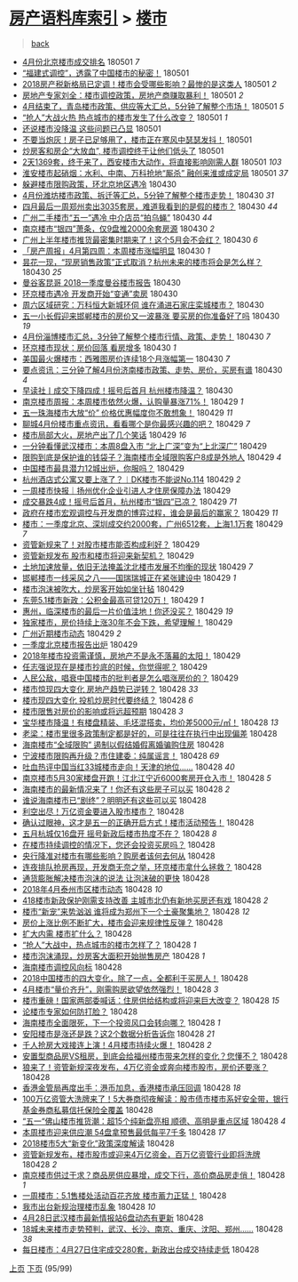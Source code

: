 [房产语料库索引](../../README.md)  > [楼市](楼市.md)
====
> [back](../README.md)

- [4月份北京楼市成交排名](http://jkwz.applinzi.com/ittc/7098168851537855495.html#4%E6%9C%88%E4%BB%BD%E5%8C%97%E4%BA%AC%E6%A5%BC%E5%B8%82%E6%88%90%E4%BA%A4%E6%8E%92%E5%90%8D) 180501 *7* 
- [“福建式调控”，透露了中国楼市的秘密！](http://jkwz.applinzi.com/ittc/7098161180545909776.html#%E2%80%9C%E7%A6%8F%E5%BB%BA%E5%BC%8F%E8%B0%83%E6%8E%A7%E2%80%9D%EF%BC%8C%E9%80%8F%E9%9C%B2%E4%BA%86%E4%B8%AD%E5%9B%BD%E6%A5%BC%E5%B8%82%E7%9A%84%E7%A7%98%E5%AF%86%EF%BC%81) 180501  
- [2018房产税新格局已定调！楼市会受哪些影响？最惨的是这类人](http://jkwz.applinzi.com/ittc/7098147006872814599.html#2018%E6%88%BF%E4%BA%A7%E7%A8%8E%E6%96%B0%E6%A0%BC%E5%B1%80%E5%B7%B2%E5%AE%9A%E8%B0%83%EF%BC%81%E6%A5%BC%E5%B8%82%E4%BC%9A%E5%8F%97%E5%93%AA%E4%BA%9B%E5%BD%B1%E5%93%8D%EF%BC%9F%E6%9C%80%E6%83%A8%E7%9A%84%E6%98%AF%E8%BF%99%E7%B1%BB%E4%BA%BA) 180501 *2* 
- [房地产专家刘全：楼市调控政策，房地产商赚取暴利！](http://jkwz.applinzi.com/ittc/7098143174554027025.html#%E6%88%BF%E5%9C%B0%E4%BA%A7%E4%B8%93%E5%AE%B6%E5%88%98%E5%85%A8%EF%BC%9A%E6%A5%BC%E5%B8%82%E8%B0%83%E6%8E%A7%E6%94%BF%E7%AD%96%EF%BC%8C%E6%88%BF%E5%9C%B0%E4%BA%A7%E5%95%86%E8%B5%9A%E5%8F%96%E6%9A%B4%E5%88%A9%EF%BC%81) 180501 *2* 
- [4月结束了，青岛楼市政策、供应等大汇总，5分钟了解整个市场！](http://jkwz.applinzi.com/ittc/7098134809694176262.html#4%E6%9C%88%E7%BB%93%E6%9D%9F%E4%BA%86%EF%BC%8C%E9%9D%92%E5%B2%9B%E6%A5%BC%E5%B8%82%E6%94%BF%E7%AD%96%E3%80%81%E4%BE%9B%E5%BA%94%E7%AD%89%E5%A4%A7%E6%B1%87%E6%80%BB%EF%BC%8C5%E5%88%86%E9%92%9F%E4%BA%86%E8%A7%A3%E6%95%B4%E4%B8%AA%E5%B8%82%E5%9C%BA%EF%BC%81) 180501 *5* 
- [“抢人”大战火热 热点城市的楼市发生了什么改变？](http://jkwz.applinzi.com/ittc/7098118865299194890.html#%E2%80%9C%E6%8A%A2%E4%BA%BA%E2%80%9D%E5%A4%A7%E6%88%98%E7%81%AB%E7%83%AD+%E7%83%AD%E7%82%B9%E5%9F%8E%E5%B8%82%E7%9A%84%E6%A5%BC%E5%B8%82%E5%8F%91%E7%94%9F%E4%BA%86%E4%BB%80%E4%B9%88%E6%94%B9%E5%8F%98%EF%BC%9F) 180501 *1* 
- [还说楼市没降温 这些问题已凸显](http://jkwz.applinzi.com/ittc/7098093274449576971.html#%E8%BF%98%E8%AF%B4%E6%A5%BC%E5%B8%82%E6%B2%A1%E9%99%8D%E6%B8%A9+%E8%BF%99%E4%BA%9B%E9%97%AE%E9%A2%98%E5%B7%B2%E5%87%B8%E6%98%BE) 180501  
- [不要当炮灰！房子已足够用了，楼市正在寒风中瑟瑟发抖！](http://jkwz.applinzi.com/ittc/7098091785094169617.html#%E4%B8%8D%E8%A6%81%E5%BD%93%E7%82%AE%E7%81%B0%EF%BC%81%E6%88%BF%E5%AD%90%E5%B7%B2%E8%B6%B3%E5%A4%9F%E7%94%A8%E4%BA%86%EF%BC%8C%E6%A5%BC%E5%B8%82%E6%AD%A3%E5%9C%A8%E5%AF%92%E9%A3%8E%E4%B8%AD%E7%91%9F%E7%91%9F%E5%8F%91%E6%8A%96%EF%BC%81) 180501  
- [炒房客和房企“大放血”, 楼市调控终于让他们低头了](http://jkwz.applinzi.com/ittc/7098079873237255184.html#%E7%82%92%E6%88%BF%E5%AE%A2%E5%92%8C%E6%88%BF%E4%BC%81%E2%80%9C%E5%A4%A7%E6%94%BE%E8%A1%80%E2%80%9D%2C+%E6%A5%BC%E5%B8%82%E8%B0%83%E6%8E%A7%E7%BB%88%E4%BA%8E%E8%AE%A9%E4%BB%96%E4%BB%AC%E4%BD%8E%E5%A4%B4%E4%BA%86) 180501  
- [2天1369套，终于来了，西安楼市大动作，将直接影响刚需人群](http://jkwz.applinzi.com/ittc/7098076987547714577.html#2%E5%A4%A91369%E5%A5%97%EF%BC%8C%E7%BB%88%E4%BA%8E%E6%9D%A5%E4%BA%86%EF%BC%8C%E8%A5%BF%E5%AE%89%E6%A5%BC%E5%B8%82%E5%A4%A7%E5%8A%A8%E4%BD%9C%EF%BC%8C%E5%B0%86%E7%9B%B4%E6%8E%A5%E5%BD%B1%E5%93%8D%E5%88%9A%E9%9C%80%E4%BA%BA%E7%BE%A4) 180501 *103* 
- [淮安楼市起硝烟：水利、中南、万科抢地“厮杀” 融创来淮或成定局](http://jkwz.applinzi.com/ittc/7098070835288081419.html#%E6%B7%AE%E5%AE%89%E6%A5%BC%E5%B8%82%E8%B5%B7%E7%A1%9D%E7%83%9F%EF%BC%9A%E6%B0%B4%E5%88%A9%E3%80%81%E4%B8%AD%E5%8D%97%E3%80%81%E4%B8%87%E7%A7%91%E6%8A%A2%E5%9C%B0%E2%80%9C%E5%8E%AE%E6%9D%80%E2%80%9D+%E8%9E%8D%E5%88%9B%E6%9D%A5%E6%B7%AE%E6%88%96%E6%88%90%E5%AE%9A%E5%B1%80) 180501 *37* 
- [躲避楼市限购政策，环北京地区遇冷](http://jkwz.applinzi.com/ittc/7097900724807795729.html#%E8%BA%B2%E9%81%BF%E6%A5%BC%E5%B8%82%E9%99%90%E8%B4%AD%E6%94%BF%E7%AD%96%EF%BC%8C%E7%8E%AF%E5%8C%97%E4%BA%AC%E5%9C%B0%E5%8C%BA%E9%81%87%E5%86%B7) 180430  
- [4月份潍坊楼市政策、拆迁等汇总，5分钟了解整个楼市走势！](http://jkwz.applinzi.com/ittc/7097897301848884241.html#4%E6%9C%88%E4%BB%BD%E6%BD%8D%E5%9D%8A%E6%A5%BC%E5%B8%82%E6%94%BF%E7%AD%96%E3%80%81%E6%8B%86%E8%BF%81%E7%AD%89%E6%B1%87%E6%80%BB%EF%BC%8C5%E5%88%86%E9%92%9F%E4%BA%86%E8%A7%A3%E6%95%B4%E4%B8%AA%E6%A5%BC%E5%B8%82%E8%B5%B0%E5%8A%BF%EF%BC%81) 180430 *31* 
- [四月最后一周郑州卖出3035套房，难道我看到的是假的楼市？](http://jkwz.applinzi.com/ittc/7097895781241717766.html#%E5%9B%9B%E6%9C%88%E6%9C%80%E5%90%8E%E4%B8%80%E5%91%A8%E9%83%91%E5%B7%9E%E5%8D%96%E5%87%BA3035%E5%A5%97%E6%88%BF%EF%BC%8C%E9%9A%BE%E9%81%93%E6%88%91%E7%9C%8B%E5%88%B0%E7%9A%84%E6%98%AF%E5%81%87%E7%9A%84%E6%A5%BC%E5%B8%82%EF%BC%9F) 180430 *44* 
- [广州二手楼市“五一”遇冷 中介店员“拍乌蝇”](http://jkwz.applinzi.com/ittc/7097895067476034576.html#%E5%B9%BF%E5%B7%9E%E4%BA%8C%E6%89%8B%E6%A5%BC%E5%B8%82%E2%80%9C%E4%BA%94%E4%B8%80%E2%80%9D%E9%81%87%E5%86%B7+%E4%B8%AD%E4%BB%8B%E5%BA%97%E5%91%98%E2%80%9C%E6%8B%8D%E4%B9%8C%E8%9D%87%E2%80%9D) 180430 *44* 
- [南京楼市“银四”萧条，仅9盘推2000余套房源](http://jkwz.applinzi.com/ittc/7097864926054056970.html#%E5%8D%97%E4%BA%AC%E6%A5%BC%E5%B8%82%E2%80%9C%E9%93%B6%E5%9B%9B%E2%80%9D%E8%90%A7%E6%9D%A1%EF%BC%8C%E4%BB%859%E7%9B%98%E6%8E%A82000%E4%BD%99%E5%A5%97%E6%88%BF%E6%BA%90) 180430 *2* 
- [广州上半年楼市推货最密集时期来了！这个5月会不会红？](http://jkwz.applinzi.com/ittc/7097846212369843216.html#%E5%B9%BF%E5%B7%9E%E4%B8%8A%E5%8D%8A%E5%B9%B4%E6%A5%BC%E5%B8%82%E6%8E%A8%E8%B4%A7%E6%9C%80%E5%AF%86%E9%9B%86%E6%97%B6%E6%9C%9F%E6%9D%A5%E4%BA%86%EF%BC%81%E8%BF%99%E4%B8%AA5%E6%9C%88%E4%BC%9A%E4%B8%8D%E4%BC%9A%E7%BA%A2%EF%BC%9F) 180430 *6* 
- [「房产周报」4月第四周：本周楼市涨幅明显](http://jkwz.applinzi.com/ittc/7097788460612191248.html#%E3%80%8C%E6%88%BF%E4%BA%A7%E5%91%A8%E6%8A%A5%E3%80%8D4%E6%9C%88%E7%AC%AC%E5%9B%9B%E5%91%A8%EF%BC%9A%E6%9C%AC%E5%91%A8%E6%A5%BC%E5%B8%82%E6%B6%A8%E5%B9%85%E6%98%8E%E6%98%BE) 180430 *1* 
- [昙花一现，“现房销售政策”正式取消？杭州未来的楼市将会是怎么样？](http://jkwz.applinzi.com/ittc/7097084747543217159.html#%E6%98%99%E8%8A%B1%E4%B8%80%E7%8E%B0%EF%BC%8C%E2%80%9C%E7%8E%B0%E6%88%BF%E9%94%80%E5%94%AE%E6%94%BF%E7%AD%96%E2%80%9D%E6%AD%A3%E5%BC%8F%E5%8F%96%E6%B6%88%EF%BC%9F%E6%9D%AD%E5%B7%9E%E6%9C%AA%E6%9D%A5%E7%9A%84%E6%A5%BC%E5%B8%82%E5%B0%86%E4%BC%9A%E6%98%AF%E6%80%8E%E4%B9%88%E6%A0%B7%EF%BC%9F) 180430 *25* 
- [曼谷客昆哥 2018一季度曼谷楼市报告](http://jkwz.applinzi.com/ittc/7097786980794631184.html#%E6%9B%BC%E8%B0%B7%E5%AE%A2%E6%98%86%E5%93%A5+2018%E4%B8%80%E5%AD%A3%E5%BA%A6%E6%9B%BC%E8%B0%B7%E6%A5%BC%E5%B8%82%E6%8A%A5%E5%91%8A) 180430  
- [环京楼市遇冷 开发商开始“变通”卖房](http://jkwz.applinzi.com/ittc/7097780211481576458.html#%E7%8E%AF%E4%BA%AC%E6%A5%BC%E5%B8%82%E9%81%87%E5%86%B7+%E5%BC%80%E5%8F%91%E5%95%86%E5%BC%80%E5%A7%8B%E2%80%9C%E5%8F%98%E9%80%9A%E2%80%9D%E5%8D%96%E6%88%BF) 180430  
- [周六区域研究：万科恒大新城环伺 谁在涌进石家庄栾城楼市？](http://jkwz.applinzi.com/ittc/7097769174195766289.html#%E5%91%A8%E5%85%AD%E5%8C%BA%E5%9F%9F%E7%A0%94%E7%A9%B6%EF%BC%9A%E4%B8%87%E7%A7%91%E6%81%92%E5%A4%A7%E6%96%B0%E5%9F%8E%E7%8E%AF%E4%BC%BA+%E8%B0%81%E5%9C%A8%E6%B6%8C%E8%BF%9B%E7%9F%B3%E5%AE%B6%E5%BA%84%E6%A0%BE%E5%9F%8E%E6%A5%BC%E5%B8%82%EF%BC%9F) 180430  
- [五一小长假迎来邯郸楼市的房价又一波暴涨 要买房的你准备好了吗](http://jkwz.applinzi.com/ittc/7097731015604962320.html#%E4%BA%94%E4%B8%80%E5%B0%8F%E9%95%BF%E5%81%87%E8%BF%8E%E6%9D%A5%E9%82%AF%E9%83%B8%E6%A5%BC%E5%B8%82%E7%9A%84%E6%88%BF%E4%BB%B7%E5%8F%88%E4%B8%80%E6%B3%A2%E6%9A%B4%E6%B6%A8+%E8%A6%81%E4%B9%B0%E6%88%BF%E7%9A%84%E4%BD%A0%E5%87%86%E5%A4%87%E5%A5%BD%E4%BA%86%E5%90%97) 180430 *19* 
- [4月份淄博楼市汇总，3分钟了解整个楼市行情、政策、走势！](http://jkwz.applinzi.com/ittc/7097701628461450246.html#4%E6%9C%88%E4%BB%BD%E6%B7%84%E5%8D%9A%E6%A5%BC%E5%B8%82%E6%B1%87%E6%80%BB%EF%BC%8C3%E5%88%86%E9%92%9F%E4%BA%86%E8%A7%A3%E6%95%B4%E4%B8%AA%E6%A5%BC%E5%B8%82%E8%A1%8C%E6%83%85%E3%80%81%E6%94%BF%E7%AD%96%E3%80%81%E8%B5%B0%E5%8A%BF%EF%BC%81) 180430 *7* 
- [环京楼市现状：房价回落 看房增多](http://jkwz.applinzi.com/ittc/7097700771904881670.html#%E7%8E%AF%E4%BA%AC%E6%A5%BC%E5%B8%82%E7%8E%B0%E7%8A%B6%EF%BC%9A%E6%88%BF%E4%BB%B7%E5%9B%9E%E8%90%BD+%E7%9C%8B%E6%88%BF%E5%A2%9E%E5%A4%9A) 180430 *1* 
- [美国最火爆楼市：西雅图房价连续18个月涨幅第一](http://jkwz.applinzi.com/ittc/7097690145061078033.html#%E7%BE%8E%E5%9B%BD%E6%9C%80%E7%81%AB%E7%88%86%E6%A5%BC%E5%B8%82%EF%BC%9A%E8%A5%BF%E9%9B%85%E5%9B%BE%E6%88%BF%E4%BB%B7%E8%BF%9E%E7%BB%AD18%E4%B8%AA%E6%9C%88%E6%B6%A8%E5%B9%85%E7%AC%AC%E4%B8%80) 180430 *7* 
- [要点资讯：三分钟了解4月份济南楼市政策、走势、房价，买房有谱](http://jkwz.applinzi.com/ittc/7097673792526746641.html#%E8%A6%81%E7%82%B9%E8%B5%84%E8%AE%AF%EF%BC%9A%E4%B8%89%E5%88%86%E9%92%9F%E4%BA%86%E8%A7%A34%E6%9C%88%E4%BB%BD%E6%B5%8E%E5%8D%97%E6%A5%BC%E5%B8%82%E6%94%BF%E7%AD%96%E3%80%81%E8%B5%B0%E5%8A%BF%E3%80%81%E6%88%BF%E4%BB%B7%EF%BC%8C%E4%B9%B0%E6%88%BF%E6%9C%89%E8%B0%B1) 180430 *4* 
- [早读社丨成交下降四成！摇号后首月 杭州楼市降温？](http://jkwz.applinzi.com/ittc/7097660570025329671.html#%E6%97%A9%E8%AF%BB%E7%A4%BE%E4%B8%A8%E6%88%90%E4%BA%A4%E4%B8%8B%E9%99%8D%E5%9B%9B%E6%88%90%EF%BC%81%E6%91%87%E5%8F%B7%E5%90%8E%E9%A6%96%E6%9C%88+%E6%9D%AD%E5%B7%9E%E6%A5%BC%E5%B8%82%E9%99%8D%E6%B8%A9%EF%BC%9F) 180430  
- [南京楼市周报：本周楼市依然火爆，认购量暴涨71%！](http://jkwz.applinzi.com/ittc/7097550750618223633.html#%E5%8D%97%E4%BA%AC%E6%A5%BC%E5%B8%82%E5%91%A8%E6%8A%A5%EF%BC%9A%E6%9C%AC%E5%91%A8%E6%A5%BC%E5%B8%82%E4%BE%9D%E7%84%B6%E7%81%AB%E7%88%86%EF%BC%8C%E8%AE%A4%E8%B4%AD%E9%87%8F%E6%9A%B4%E6%B6%A871%25%EF%BC%81) 180429 *1* 
- [五一珠海楼市大放“价” 价格优惠幅度你不敢想象！](http://jkwz.applinzi.com/ittc/7097546545555833863.html#%E4%BA%94%E4%B8%80%E7%8F%A0%E6%B5%B7%E6%A5%BC%E5%B8%82%E5%A4%A7%E6%94%BE%E2%80%9C%E4%BB%B7%E2%80%9D+%E4%BB%B7%E6%A0%BC%E4%BC%98%E6%83%A0%E5%B9%85%E5%BA%A6%E4%BD%A0%E4%B8%8D%E6%95%A2%E6%83%B3%E8%B1%A1%EF%BC%81) 180429 *11* 
- [聊城4月份楼市重点资讯，看看哪个是你最感兴趣的吧？](http://jkwz.applinzi.com/ittc/7097529042087707658.html#%E8%81%8A%E5%9F%8E4%E6%9C%88%E4%BB%BD%E6%A5%BC%E5%B8%82%E9%87%8D%E7%82%B9%E8%B5%84%E8%AE%AF%EF%BC%8C%E7%9C%8B%E7%9C%8B%E5%93%AA%E4%B8%AA%E6%98%AF%E4%BD%A0%E6%9C%80%E6%84%9F%E5%85%B4%E8%B6%A3%E7%9A%84%E5%90%A7%EF%BC%9F) 180429 *7* 
- [楼市局部大火，房地产出了几个笑话](http://jkwz.applinzi.com/ittc/7097526706825069584.html#%E6%A5%BC%E5%B8%82%E5%B1%80%E9%83%A8%E5%A4%A7%E7%81%AB%EF%BC%8C%E6%88%BF%E5%9C%B0%E4%BA%A7%E5%87%BA%E4%BA%86%E5%87%A0%E4%B8%AA%E7%AC%91%E8%AF%9D) 180429 *16* 
- [一分钟看懂武汉楼市：本周8盘入市 “北上广深”变为“上北深广”](http://jkwz.applinzi.com/ittc/7097507316914193424.html#%E4%B8%80%E5%88%86%E9%92%9F%E7%9C%8B%E6%87%82%E6%AD%A6%E6%B1%89%E6%A5%BC%E5%B8%82%EF%BC%9A%E6%9C%AC%E5%91%A88%E7%9B%98%E5%85%A5%E5%B8%82+%E2%80%9C%E5%8C%97%E4%B8%8A%E5%B9%BF%E6%B7%B1%E2%80%9D%E5%8F%98%E4%B8%BA%E2%80%9C%E4%B8%8A%E5%8C%97%E6%B7%B1%E5%B9%BF%E2%80%9D) 180429  
- [限购到底是保护谁的钱袋子？海南楼市全域限购客户8成是外地人](http://jkwz.applinzi.com/ittc/7097504586325820422.html#%E9%99%90%E8%B4%AD%E5%88%B0%E5%BA%95%E6%98%AF%E4%BF%9D%E6%8A%A4%E8%B0%81%E7%9A%84%E9%92%B1%E8%A2%8B%E5%AD%90%EF%BC%9F%E6%B5%B7%E5%8D%97%E6%A5%BC%E5%B8%82%E5%85%A8%E5%9F%9F%E9%99%90%E8%B4%AD%E5%AE%A2%E6%88%B78%E6%88%90%E6%98%AF%E5%A4%96%E5%9C%B0%E4%BA%BA) 180429 *4* 
- [中国楼市最具潜力12城出炉，你服吗？](http://jkwz.applinzi.com/ittc/7097499548358542353.html#%E4%B8%AD%E5%9B%BD%E6%A5%BC%E5%B8%82%E6%9C%80%E5%85%B7%E6%BD%9C%E5%8A%9B12%E5%9F%8E%E5%87%BA%E7%82%89%EF%BC%8C%E4%BD%A0%E6%9C%8D%E5%90%97%EF%BC%9F) 180429  
- [杭州酒店式公寓又要上涨了？︱DK楼市不能说No.114](http://jkwz.applinzi.com/ittc/7097488455221380102.html#%E6%9D%AD%E5%B7%9E%E9%85%92%E5%BA%97%E5%BC%8F%E5%85%AC%E5%AF%93%E5%8F%88%E8%A6%81%E4%B8%8A%E6%B6%A8%E4%BA%86%EF%BC%9F%EF%B8%B1DK%E6%A5%BC%E5%B8%82%E4%B8%8D%E8%83%BD%E8%AF%B4No.114) 180429 *2* 
- [一周楼市快报｜扬州优化企业引进人才住房保障办法](http://jkwz.applinzi.com/ittc/7097460965522277382.html#%E4%B8%80%E5%91%A8%E6%A5%BC%E5%B8%82%E5%BF%AB%E6%8A%A5%EF%BD%9C%E6%89%AC%E5%B7%9E%E4%BC%98%E5%8C%96%E4%BC%81%E4%B8%9A%E5%BC%95%E8%BF%9B%E4%BA%BA%E6%89%8D%E4%BD%8F%E6%88%BF%E4%BF%9D%E9%9A%9C%E5%8A%9E%E6%B3%95) 180429  
- [成交暴跌4成！摇号后首月，杭州楼市“银四”已凉？](http://jkwz.applinzi.com/ittc/7097452675899851782.html#%E6%88%90%E4%BA%A4%E6%9A%B4%E8%B7%8C4%E6%88%90%EF%BC%81%E6%91%87%E5%8F%B7%E5%90%8E%E9%A6%96%E6%9C%88%EF%BC%8C%E6%9D%AD%E5%B7%9E%E6%A5%BC%E5%B8%82%E2%80%9C%E9%93%B6%E5%9B%9B%E2%80%9D%E5%B7%B2%E5%87%89%EF%BC%9F) 180429 *71* 
- [政府在楼市宏观调控与开发商的博弈过程，谁会是最后的赢家？](http://jkwz.applinzi.com/ittc/7097440066542765066.html#%E6%94%BF%E5%BA%9C%E5%9C%A8%E6%A5%BC%E5%B8%82%E5%AE%8F%E8%A7%82%E8%B0%83%E6%8E%A7%E4%B8%8E%E5%BC%80%E5%8F%91%E5%95%86%E7%9A%84%E5%8D%9A%E5%BC%88%E8%BF%87%E7%A8%8B%EF%BC%8C%E8%B0%81%E4%BC%9A%E6%98%AF%E6%9C%80%E5%90%8E%E7%9A%84%E8%B5%A2%E5%AE%B6%EF%BC%9F) 180429 *11* 
- [楼市：一季度北京、深圳成交约2000套，广州6512套，上海1.1万套](http://jkwz.applinzi.com/ittc/7097383282960499718.html#%E6%A5%BC%E5%B8%82%EF%BC%9A%E4%B8%80%E5%AD%A3%E5%BA%A6%E5%8C%97%E4%BA%AC%E3%80%81%E6%B7%B1%E5%9C%B3%E6%88%90%E4%BA%A4%E7%BA%A62000%E5%A5%97%EF%BC%8C%E5%B9%BF%E5%B7%9E6512%E5%A5%97%EF%BC%8C%E4%B8%8A%E6%B5%B71.1%E4%B8%87%E5%A5%97) 180429 *7* 
- [资管新规来了！对股市楼市能否构成利好？](http://jkwz.applinzi.com/ittc/7097408636953560080.html#%E8%B5%84%E7%AE%A1%E6%96%B0%E8%A7%84%E6%9D%A5%E4%BA%86%EF%BC%81%E5%AF%B9%E8%82%A1%E5%B8%82%E6%A5%BC%E5%B8%82%E8%83%BD%E5%90%A6%E6%9E%84%E6%88%90%E5%88%A9%E5%A5%BD%EF%BC%9F) 180429  
- [资管新规发布 股市和楼市将迎来新契机？](http://jkwz.applinzi.com/ittc/7097408636869673991.html#%E8%B5%84%E7%AE%A1%E6%96%B0%E8%A7%84%E5%8F%91%E5%B8%83+%E8%82%A1%E5%B8%82%E5%92%8C%E6%A5%BC%E5%B8%82%E5%B0%86%E8%BF%8E%E6%9D%A5%E6%96%B0%E5%A5%91%E6%9C%BA%EF%BC%9F) 180429  
- [土地加速放量，依旧无法掩盖沈北楼市发展不均衡的现状](http://jkwz.applinzi.com/ittc/7097114909005579274.html#%E5%9C%9F%E5%9C%B0%E5%8A%A0%E9%80%9F%E6%94%BE%E9%87%8F%EF%BC%8C%E4%BE%9D%E6%97%A7%E6%97%A0%E6%B3%95%E6%8E%A9%E7%9B%96%E6%B2%88%E5%8C%97%E6%A5%BC%E5%B8%82%E5%8F%91%E5%B1%95%E4%B8%8D%E5%9D%87%E8%A1%A1%E7%9A%84%E7%8E%B0%E7%8A%B6) 180429 *7* 
- [邯郸楼市一线采风之八——国瑞瑞城正在紧张建设中](http://jkwz.applinzi.com/ittc/7097364706509718539.html#%E9%82%AF%E9%83%B8%E6%A5%BC%E5%B8%82%E4%B8%80%E7%BA%BF%E9%87%87%E9%A3%8E%E4%B9%8B%E5%85%AB%E2%80%94%E2%80%94%E5%9B%BD%E7%91%9E%E7%91%9E%E5%9F%8E%E6%AD%A3%E5%9C%A8%E7%B4%A7%E5%BC%A0%E5%BB%BA%E8%AE%BE%E4%B8%AD) 180429 *1* 
- [楼市泡沫被吹大，炒房客开始如坐针毡](http://jkwz.applinzi.com/ittc/7097354040541447185.html#%E6%A5%BC%E5%B8%82%E6%B3%A1%E6%B2%AB%E8%A2%AB%E5%90%B9%E5%A4%A7%EF%BC%8C%E7%82%92%E6%88%BF%E5%AE%A2%E5%BC%80%E5%A7%8B%E5%A6%82%E5%9D%90%E9%92%88%E6%AF%A1) 180429  
- [东莞5.1楼市新政：公积金最高可贷120万！](http://jkwz.applinzi.com/ittc/7097341335952688145.html#%E4%B8%9C%E8%8E%9E5.1%E6%A5%BC%E5%B8%82%E6%96%B0%E6%94%BF%EF%BC%9A%E5%85%AC%E7%A7%AF%E9%87%91%E6%9C%80%E9%AB%98%E5%8F%AF%E8%B4%B7120%E4%B8%87%EF%BC%81) 180429 *1* 
- [惠州，临深楼市的最后一片价值洼地！你还没买？](http://jkwz.applinzi.com/ittc/7097339319167747082.html#%E6%83%A0%E5%B7%9E%EF%BC%8C%E4%B8%B4%E6%B7%B1%E6%A5%BC%E5%B8%82%E7%9A%84%E6%9C%80%E5%90%8E%E4%B8%80%E7%89%87%E4%BB%B7%E5%80%BC%E6%B4%BC%E5%9C%B0%EF%BC%81%E4%BD%A0%E8%BF%98%E6%B2%A1%E4%B9%B0%EF%BC%9F) 180429 *19* 
- [独家楼市，房价持续上涨30年不会下跌，希望理解！](http://jkwz.applinzi.com/ittc/7097318966626354182.html#%E7%8B%AC%E5%AE%B6%E6%A5%BC%E5%B8%82%EF%BC%8C%E6%88%BF%E4%BB%B7%E6%8C%81%E7%BB%AD%E4%B8%8A%E6%B6%A830%E5%B9%B4%E4%B8%8D%E4%BC%9A%E4%B8%8B%E8%B7%8C%EF%BC%8C%E5%B8%8C%E6%9C%9B%E7%90%86%E8%A7%A3%EF%BC%81) 180429  
- [广州近期楼市动态](http://jkwz.applinzi.com/ittc/7097163103051711498.html#%E5%B9%BF%E5%B7%9E%E8%BF%91%E6%9C%9F%E6%A5%BC%E5%B8%82%E5%8A%A8%E6%80%81) 180429 *2* 
- [一季度北京楼市报告出炉](http://jkwz.applinzi.com/ittc/7097162517115831307.html#%E4%B8%80%E5%AD%A3%E5%BA%A6%E5%8C%97%E4%BA%AC%E6%A5%BC%E5%B8%82%E6%8A%A5%E5%91%8A%E5%87%BA%E7%82%89) 180429  
- [2018年楼市投资需谨慎，房地产不是永不落幕的太阳！](http://jkwz.applinzi.com/ittc/7097308963404252170.html#2018%E5%B9%B4%E6%A5%BC%E5%B8%82%E6%8A%95%E8%B5%84%E9%9C%80%E8%B0%A8%E6%85%8E%EF%BC%8C%E6%88%BF%E5%9C%B0%E4%BA%A7%E4%B8%8D%E6%98%AF%E6%B0%B8%E4%B8%8D%E8%90%BD%E5%B9%95%E7%9A%84%E5%A4%AA%E9%98%B3%EF%BC%81) 180429  
- [任志强说现在是楼市抄底的时候，你觉得呢？](http://jkwz.applinzi.com/ittc/7097259228026897419.html#%E4%BB%BB%E5%BF%97%E5%BC%BA%E8%AF%B4%E7%8E%B0%E5%9C%A8%E6%98%AF%E6%A5%BC%E5%B8%82%E6%8A%84%E5%BA%95%E7%9A%84%E6%97%B6%E5%80%99%EF%BC%8C%E4%BD%A0%E8%A7%89%E5%BE%97%E5%91%A2%EF%BC%9F) 180429  
- [人民公敌，唱衰中国楼市的批判者是怎么唱涨房价的？](http://jkwz.applinzi.com/ittc/7097185206903768081.html#%E4%BA%BA%E6%B0%91%E5%85%AC%E6%95%8C%EF%BC%8C%E5%94%B1%E8%A1%B0%E4%B8%AD%E5%9B%BD%E6%A5%BC%E5%B8%82%E7%9A%84%E6%89%B9%E5%88%A4%E8%80%85%E6%98%AF%E6%80%8E%E4%B9%88%E5%94%B1%E6%B6%A8%E6%88%BF%E4%BB%B7%E7%9A%84%EF%BC%9F) 180429  
- [楼市惊现四大变化 房地产趋势已逆转？](http://jkwz.applinzi.com/ittc/7097159172435215366.html#%E6%A5%BC%E5%B8%82%E6%83%8A%E7%8E%B0%E5%9B%9B%E5%A4%A7%E5%8F%98%E5%8C%96+%E6%88%BF%E5%9C%B0%E4%BA%A7%E8%B6%8B%E5%8A%BF%E5%B7%B2%E9%80%86%E8%BD%AC%EF%BC%9F) 180428 *33* 
- [楼市现四大变化 投机炒房时代要终结？](http://jkwz.applinzi.com/ittc/7097159172451992587.html#%E6%A5%BC%E5%B8%82%E7%8E%B0%E5%9B%9B%E5%A4%A7%E5%8F%98%E5%8C%96+%E6%8A%95%E6%9C%BA%E7%82%92%E6%88%BF%E6%97%B6%E4%BB%A3%E8%A6%81%E7%BB%88%E7%BB%93%EF%BC%9F) 180428 *6* 
- [楼市限售对房价的影响或将远超预期](http://jkwz.applinzi.com/ittc/7097150728504345606.html#%E6%A5%BC%E5%B8%82%E9%99%90%E5%94%AE%E5%AF%B9%E6%88%BF%E4%BB%B7%E7%9A%84%E5%BD%B1%E5%93%8D%E6%88%96%E5%B0%86%E8%BF%9C%E8%B6%85%E9%A2%84%E6%9C%9F) 180428 *3* 
- [宝华楼市降温！有楼盘精装、毛坯混搭卖，均价差5000元/㎡！](http://jkwz.applinzi.com/ittc/7097139425236747280.html#%E5%AE%9D%E5%8D%8E%E6%A5%BC%E5%B8%82%E9%99%8D%E6%B8%A9%EF%BC%81%E6%9C%89%E6%A5%BC%E7%9B%98%E7%B2%BE%E8%A3%85%E3%80%81%E6%AF%9B%E5%9D%AF%E6%B7%B7%E6%90%AD%E5%8D%96%EF%BC%8C%E5%9D%87%E4%BB%B7%E5%B7%AE5000%E5%85%83%2F%E3%8E%A1%EF%BC%81) 180428 *13* 
- [老梁：楼市里很多政策制定都是好的，可是往往在执行中出现偏差](http://jkwz.applinzi.com/ittc/7097113569370047504.html#%E8%80%81%E6%A2%81%EF%BC%9A%E6%A5%BC%E5%B8%82%E9%87%8C%E5%BE%88%E5%A4%9A%E6%94%BF%E7%AD%96%E5%88%B6%E5%AE%9A%E9%83%BD%E6%98%AF%E5%A5%BD%E7%9A%84%EF%BC%8C%E5%8F%AF%E6%98%AF%E5%BE%80%E5%BE%80%E5%9C%A8%E6%89%A7%E8%A1%8C%E4%B8%AD%E5%87%BA%E7%8E%B0%E5%81%8F%E5%B7%AE) 180428  
- [海南楼市“全域限购” 遏制以假结婚假离婚骗购住房](http://jkwz.applinzi.com/ittc/7097112845647086608.html#%E6%B5%B7%E5%8D%97%E6%A5%BC%E5%B8%82%E2%80%9C%E5%85%A8%E5%9F%9F%E9%99%90%E8%B4%AD%E2%80%9D+%E9%81%8F%E5%88%B6%E4%BB%A5%E5%81%87%E7%BB%93%E5%A9%9A%E5%81%87%E7%A6%BB%E5%A9%9A%E9%AA%97%E8%B4%AD%E4%BD%8F%E6%88%BF) 180428  
- [宁波楼市限购再升级？市住建委：纯属谣言！](http://jkwz.applinzi.com/ittc/7097105783399646218.html#%E5%AE%81%E6%B3%A2%E6%A5%BC%E5%B8%82%E9%99%90%E8%B4%AD%E5%86%8D%E5%8D%87%E7%BA%A7%EF%BC%9F%E5%B8%82%E4%BD%8F%E5%BB%BA%E5%A7%94%EF%BC%9A%E7%BA%AF%E5%B1%9E%E8%B0%A3%E8%A8%80%EF%BC%81) 180428 *69* 
- [吐血热评中国当红33城楼市走向！天津的地位……](http://jkwz.applinzi.com/ittc/7097102189581566986.html#%E5%90%90%E8%A1%80%E7%83%AD%E8%AF%84%E4%B8%AD%E5%9B%BD%E5%BD%93%E7%BA%A233%E5%9F%8E%E6%A5%BC%E5%B8%82%E8%B5%B0%E5%90%91%EF%BC%81%E5%A4%A9%E6%B4%A5%E7%9A%84%E5%9C%B0%E4%BD%8D%E2%80%A6%E2%80%A6) 180428 *40* 
- [南京楼市5月30家楼盘开跑！江北江宁近6000套房开仓入市！](http://jkwz.applinzi.com/ittc/7097097836401525767.html#%E5%8D%97%E4%BA%AC%E6%A5%BC%E5%B8%825%E6%9C%8830%E5%AE%B6%E6%A5%BC%E7%9B%98%E5%BC%80%E8%B7%91%EF%BC%81%E6%B1%9F%E5%8C%97%E6%B1%9F%E5%AE%81%E8%BF%916000%E5%A5%97%E6%88%BF%E5%BC%80%E4%BB%93%E5%85%A5%E5%B8%82%EF%BC%81) 180428 *5* 
- [海南楼市的最新情况来了！你还有这些房子可以买](http://jkwz.applinzi.com/ittc/7097086699857511434.html#%E6%B5%B7%E5%8D%97%E6%A5%BC%E5%B8%82%E7%9A%84%E6%9C%80%E6%96%B0%E6%83%85%E5%86%B5%E6%9D%A5%E4%BA%86%EF%BC%81%E4%BD%A0%E8%BF%98%E6%9C%89%E8%BF%99%E4%BA%9B%E6%88%BF%E5%AD%90%E5%8F%AF%E4%BB%A5%E4%B9%B0) 180428 *2* 
- [谁说海南楼市已“剧终”？明明还有这些可以买](http://jkwz.applinzi.com/ittc/7097086699878482954.html#%E8%B0%81%E8%AF%B4%E6%B5%B7%E5%8D%97%E6%A5%BC%E5%B8%82%E5%B7%B2%E2%80%9C%E5%89%A7%E7%BB%88%E2%80%9D%EF%BC%9F%E6%98%8E%E6%98%8E%E8%BF%98%E6%9C%89%E8%BF%99%E4%BA%9B%E5%8F%AF%E4%BB%A5%E4%B9%B0) 180428  
- [利空出尽！万亿资金要进入股市楼市？](http://jkwz.applinzi.com/ittc/7097085594540966929.html#%E5%88%A9%E7%A9%BA%E5%87%BA%E5%B0%BD%EF%BC%81%E4%B8%87%E4%BA%BF%E8%B5%84%E9%87%91%E8%A6%81%E8%BF%9B%E5%85%A5%E8%82%A1%E5%B8%82%E6%A5%BC%E5%B8%82%EF%BC%9F) 180428  
- [确认过眼神，这才是五一的正确开启方式！楼市活动预告！](http://jkwz.applinzi.com/ittc/7097082209255293958.html#%E7%A1%AE%E8%AE%A4%E8%BF%87%E7%9C%BC%E7%A5%9E%EF%BC%8C%E8%BF%99%E6%89%8D%E6%98%AF%E4%BA%94%E4%B8%80%E7%9A%84%E6%AD%A3%E7%A1%AE%E5%BC%80%E5%90%AF%E6%96%B9%E5%BC%8F%EF%BC%81%E6%A5%BC%E5%B8%82%E6%B4%BB%E5%8A%A8%E9%A2%84%E5%91%8A%EF%BC%81) 180428  
- [五月杭城仅16盘开 摇号新政后楼市热度不在？](http://jkwz.applinzi.com/ittc/7097077835871290384.html#%E4%BA%94%E6%9C%88%E6%9D%AD%E5%9F%8E%E4%BB%8516%E7%9B%98%E5%BC%80+%E6%91%87%E5%8F%B7%E6%96%B0%E6%94%BF%E5%90%8E%E6%A5%BC%E5%B8%82%E7%83%AD%E5%BA%A6%E4%B8%8D%E5%9C%A8%EF%BC%9F) 180428 *8* 
- [在楼市持续调控的情况下，您还会投资买房吗？](http://jkwz.applinzi.com/ittc/7097075831858005009.html#%E5%9C%A8%E6%A5%BC%E5%B8%82%E6%8C%81%E7%BB%AD%E8%B0%83%E6%8E%A7%E7%9A%84%E6%83%85%E5%86%B5%E4%B8%8B%EF%BC%8C%E6%82%A8%E8%BF%98%E4%BC%9A%E6%8A%95%E8%B5%84%E4%B9%B0%E6%88%BF%E5%90%97%EF%BC%9F) 180428  
- [央行降准对楼市有哪些影响？购房者该何去何从](http://jkwz.applinzi.com/ittc/7097075124958397457.html#%E5%A4%AE%E8%A1%8C%E9%99%8D%E5%87%86%E5%AF%B9%E6%A5%BC%E5%B8%82%E6%9C%89%E5%93%AA%E4%BA%9B%E5%BD%B1%E5%93%8D%EF%BC%9F%E8%B4%AD%E6%88%BF%E8%80%85%E8%AF%A5%E4%BD%95%E5%8E%BB%E4%BD%95%E4%BB%8E) 180428  
- [连夜排队抢房再现，开发商无奈之举，环京楼市拿什么拯救？](http://jkwz.applinzi.com/ittc/7097068929203831824.html#%E8%BF%9E%E5%A4%9C%E6%8E%92%E9%98%9F%E6%8A%A2%E6%88%BF%E5%86%8D%E7%8E%B0%EF%BC%8C%E5%BC%80%E5%8F%91%E5%95%86%E6%97%A0%E5%A5%88%E4%B9%8B%E4%B8%BE%EF%BC%8C%E7%8E%AF%E4%BA%AC%E6%A5%BC%E5%B8%82%E6%8B%BF%E4%BB%80%E4%B9%88%E6%8B%AF%E6%95%91%EF%BC%9F) 180428  
- [通货膨胀解决楼市泡沫的说法 让泡沫破的更快](http://jkwz.applinzi.com/ittc/7097068083137217543.html#%E9%80%9A%E8%B4%A7%E8%86%A8%E8%83%80%E8%A7%A3%E5%86%B3%E6%A5%BC%E5%B8%82%E6%B3%A1%E6%B2%AB%E7%9A%84%E8%AF%B4%E6%B3%95+%E8%AE%A9%E6%B3%A1%E6%B2%AB%E7%A0%B4%E7%9A%84%E6%9B%B4%E5%BF%AB) 180428  
- [2018年4月泰州市区楼市动态](http://jkwz.applinzi.com/ittc/7097067706782319623.html#2018%E5%B9%B44%E6%9C%88%E6%B3%B0%E5%B7%9E%E5%B8%82%E5%8C%BA%E6%A5%BC%E5%B8%82%E5%8A%A8%E6%80%81) 180428 *10* 
- [418楼市新政保护刚需支持改善 主城市北仍有新地买房还有戏](http://jkwz.applinzi.com/ittc/7097064770236843015.html#418%E6%A5%BC%E5%B8%82%E6%96%B0%E6%94%BF%E4%BF%9D%E6%8A%A4%E5%88%9A%E9%9C%80%E6%94%AF%E6%8C%81%E6%94%B9%E5%96%84+%E4%B8%BB%E5%9F%8E%E5%B8%82%E5%8C%97%E4%BB%8D%E6%9C%89%E6%96%B0%E5%9C%B0%E4%B9%B0%E6%88%BF%E8%BF%98%E6%9C%89%E6%88%8F) 180428 *2* 
- [楼市“新宠”来势汹汹 谁将成为郑州下一个土豪聚集地？](http://jkwz.applinzi.com/ittc/7097062217465988102.html#%E6%A5%BC%E5%B8%82%E2%80%9C%E6%96%B0%E5%AE%A0%E2%80%9D%E6%9D%A5%E5%8A%BF%E6%B1%B9%E6%B1%B9+%E8%B0%81%E5%B0%86%E6%88%90%E4%B8%BA%E9%83%91%E5%B7%9E%E4%B8%8B%E4%B8%80%E4%B8%AA%E5%9C%9F%E8%B1%AA%E8%81%9A%E9%9B%86%E5%9C%B0%EF%BC%9F) 180428 *12* 
- [房价上涨比例不断扩大，楼市会迎来规律性反弹？](http://jkwz.applinzi.com/ittc/7097061207993484305.html#%E6%88%BF%E4%BB%B7%E4%B8%8A%E6%B6%A8%E6%AF%94%E4%BE%8B%E4%B8%8D%E6%96%AD%E6%89%A9%E5%A4%A7%EF%BC%8C%E6%A5%BC%E5%B8%82%E4%BC%9A%E8%BF%8E%E6%9D%A5%E8%A7%84%E5%BE%8B%E6%80%A7%E5%8F%8D%E5%BC%B9%EF%BC%9F) 180428  
- [扩大内需 楼市扩什么？](http://jkwz.applinzi.com/ittc/7097058477665158154.html#%E6%89%A9%E5%A4%A7%E5%86%85%E9%9C%80+%E6%A5%BC%E5%B8%82%E6%89%A9%E4%BB%80%E4%B9%88%EF%BC%9F) 180428  
- [“抢人”大战中，热点城市的楼市怎样了？](http://jkwz.applinzi.com/ittc/7097056947247514634.html#%E2%80%9C%E6%8A%A2%E4%BA%BA%E2%80%9D%E5%A4%A7%E6%88%98%E4%B8%AD%EF%BC%8C%E7%83%AD%E7%82%B9%E5%9F%8E%E5%B8%82%E7%9A%84%E6%A5%BC%E5%B8%82%E6%80%8E%E6%A0%B7%E4%BA%86%EF%BC%9F) 180428 *1* 
- [楼市泡沫涌现，炒房客大面积开始抛售房产](http://jkwz.applinzi.com/ittc/7097053909816443915.html#%E6%A5%BC%E5%B8%82%E6%B3%A1%E6%B2%AB%E6%B6%8C%E7%8E%B0%EF%BC%8C%E7%82%92%E6%88%BF%E5%AE%A2%E5%A4%A7%E9%9D%A2%E7%A7%AF%E5%BC%80%E5%A7%8B%E6%8A%9B%E5%94%AE%E6%88%BF%E4%BA%A7) 180428 *1* 
- [海南楼市调控风向标](http://jkwz.applinzi.com/ittc/7097051353367184394.html#%E6%B5%B7%E5%8D%97%E6%A5%BC%E5%B8%82%E8%B0%83%E6%8E%A7%E9%A3%8E%E5%90%91%E6%A0%87) 180428  
- [2018中国楼市的四大变化，除了一点，全都利于买房人！](http://jkwz.applinzi.com/ittc/7097044013901415440.html#2018%E4%B8%AD%E5%9B%BD%E6%A5%BC%E5%B8%82%E7%9A%84%E5%9B%9B%E5%A4%A7%E5%8F%98%E5%8C%96%EF%BC%8C%E9%99%A4%E4%BA%86%E4%B8%80%E7%82%B9%EF%BC%8C%E5%85%A8%E9%83%BD%E5%88%A9%E4%BA%8E%E4%B9%B0%E6%88%BF%E4%BA%BA%EF%BC%81) 180428  
- [4月楼市“量价齐升”，刚需购房欲望依然强烈！](http://jkwz.applinzi.com/ittc/7097042335206736912.html#4%E6%9C%88%E6%A5%BC%E5%B8%82%E2%80%9C%E9%87%8F%E4%BB%B7%E9%BD%90%E5%8D%87%E2%80%9D%EF%BC%8C%E5%88%9A%E9%9C%80%E8%B4%AD%E6%88%BF%E6%AC%B2%E6%9C%9B%E4%BE%9D%E7%84%B6%E5%BC%BA%E7%83%88%EF%BC%81) 180428 *3* 
- [楼市重磅！国家两部委喊话：住房供给结构或将迎来巨大改变？](http://jkwz.applinzi.com/ittc/7097034204993029137.html#%E6%A5%BC%E5%B8%82%E9%87%8D%E7%A3%85%EF%BC%81%E5%9B%BD%E5%AE%B6%E4%B8%A4%E9%83%A8%E5%A7%94%E5%96%8A%E8%AF%9D%EF%BC%9A%E4%BD%8F%E6%88%BF%E4%BE%9B%E7%BB%99%E7%BB%93%E6%9E%84%E6%88%96%E5%B0%86%E8%BF%8E%E6%9D%A5%E5%B7%A8%E5%A4%A7%E6%94%B9%E5%8F%98%EF%BC%9F) 180428 *15* 
- [论楼市专家如何防打脸？](http://jkwz.applinzi.com/ittc/7097034194893145099.html#%E8%AE%BA%E6%A5%BC%E5%B8%82%E4%B8%93%E5%AE%B6%E5%A6%82%E4%BD%95%E9%98%B2%E6%89%93%E8%84%B8%EF%BC%9F) 180428  
- [海南楼市全面限死，下一个投资风口会转向哪？](http://jkwz.applinzi.com/ittc/7097032278578562065.html#%E6%B5%B7%E5%8D%97%E6%A5%BC%E5%B8%82%E5%85%A8%E9%9D%A2%E9%99%90%E6%AD%BB%EF%BC%8C%E4%B8%8B%E4%B8%80%E4%B8%AA%E6%8A%95%E8%B5%84%E9%A3%8E%E5%8F%A3%E4%BC%9A%E8%BD%AC%E5%90%91%E5%93%AA%EF%BC%9F) 180428 *1* 
- [安阳楼市是涨还是跌？这2个数据分析告诉你](http://jkwz.applinzi.com/ittc/7097031921609737226.html#%E5%AE%89%E9%98%B3%E6%A5%BC%E5%B8%82%E6%98%AF%E6%B6%A8%E8%BF%98%E6%98%AF%E8%B7%8C%EF%BC%9F%E8%BF%992%E4%B8%AA%E6%95%B0%E6%8D%AE%E5%88%86%E6%9E%90%E5%91%8A%E8%AF%89%E4%BD%A0) 180428 *21* 
- [千人抢房大戏接连上演！4月楼市持续火爆！](http://jkwz.applinzi.com/ittc/7097028835004646417.html#%E5%8D%83%E4%BA%BA%E6%8A%A2%E6%88%BF%E5%A4%A7%E6%88%8F%E6%8E%A5%E8%BF%9E%E4%B8%8A%E6%BC%94%EF%BC%814%E6%9C%88%E6%A5%BC%E5%B8%82%E6%8C%81%E7%BB%AD%E7%81%AB%E7%88%86%EF%BC%81) 180428 *2* 
- [安置型商品房VS租房，到底会给福州楼市带来怎样的变化？您懂不？](http://jkwz.applinzi.com/ittc/7097021497073992720.html#%E5%AE%89%E7%BD%AE%E5%9E%8B%E5%95%86%E5%93%81%E6%88%BFVS%E7%A7%9F%E6%88%BF%EF%BC%8C%E5%88%B0%E5%BA%95%E4%BC%9A%E7%BB%99%E7%A6%8F%E5%B7%9E%E6%A5%BC%E5%B8%82%E5%B8%A6%E6%9D%A5%E6%80%8E%E6%A0%B7%E7%9A%84%E5%8F%98%E5%8C%96%EF%BC%9F%E6%82%A8%E6%87%82%E4%B8%8D%EF%BC%9F) 180428  
- [狼来了！资管新规深夜发布，4万亿资金或奔向楼市股市，房价还要涨？](http://jkwz.applinzi.com/ittc/7096996613669258257.html#%E7%8B%BC%E6%9D%A5%E4%BA%86%EF%BC%81%E8%B5%84%E7%AE%A1%E6%96%B0%E8%A7%84%E6%B7%B1%E5%A4%9C%E5%8F%91%E5%B8%83%EF%BC%8C4%E4%B8%87%E4%BA%BF%E8%B5%84%E9%87%91%E6%88%96%E5%A5%94%E5%90%91%E6%A5%BC%E5%B8%82%E8%82%A1%E5%B8%82%EF%BC%8C%E6%88%BF%E4%BB%B7%E8%BF%98%E8%A6%81%E6%B6%A8%EF%BC%9F) 180428  
- [香港金管局再度出手：港币加息，香港楼市承压回调](http://jkwz.applinzi.com/ittc/7096996591795962890.html#%E9%A6%99%E6%B8%AF%E9%87%91%E7%AE%A1%E5%B1%80%E5%86%8D%E5%BA%A6%E5%87%BA%E6%89%8B%EF%BC%9A%E6%B8%AF%E5%B8%81%E5%8A%A0%E6%81%AF%EF%BC%8C%E9%A6%99%E6%B8%AF%E6%A5%BC%E5%B8%82%E6%89%BF%E5%8E%8B%E5%9B%9E%E8%B0%83) 180428 *18* 
- [100万亿资管大洗牌来了！5大券商彻夜解读：股市债市楼市系好安全带，银行基金券商私募信托保险全覆盖](http://jkwz.applinzi.com/ittc/7096995115518395403.html#100%E4%B8%87%E4%BA%BF%E8%B5%84%E7%AE%A1%E5%A4%A7%E6%B4%97%E7%89%8C%E6%9D%A5%E4%BA%86%EF%BC%815%E5%A4%A7%E5%88%B8%E5%95%86%E5%BD%BB%E5%A4%9C%E8%A7%A3%E8%AF%BB%EF%BC%9A%E8%82%A1%E5%B8%82%E5%80%BA%E5%B8%82%E6%A5%BC%E5%B8%82%E7%B3%BB%E5%A5%BD%E5%AE%89%E5%85%A8%E5%B8%A6%EF%BC%8C%E9%93%B6%E8%A1%8C%E5%9F%BA%E9%87%91%E5%88%B8%E5%95%86%E7%A7%81%E5%8B%9F%E4%BF%A1%E6%89%98%E4%BF%9D%E9%99%A9%E5%85%A8%E8%A6%86%E7%9B%96) 180428  
- [“五一“佛山楼市推货潮：超15个纯新盘亮相 顺德、高明是重点区域](http://jkwz.applinzi.com/ittc/7096991511977919504.html#%E2%80%9C%E4%BA%94%E4%B8%80%E2%80%9C%E4%BD%9B%E5%B1%B1%E6%A5%BC%E5%B8%82%E6%8E%A8%E8%B4%A7%E6%BD%AE%EF%BC%9A%E8%B6%8515%E4%B8%AA%E7%BA%AF%E6%96%B0%E7%9B%98%E4%BA%AE%E7%9B%B8+%E9%A1%BA%E5%BE%B7%E3%80%81%E9%AB%98%E6%98%8E%E6%98%AF%E9%87%8D%E7%82%B9%E5%8C%BA%E5%9F%9F) 180428 *4* 
- [本周楼市迎来供应潮 54盘拿预售最低每平7千多](http://jkwz.applinzi.com/ittc/7096989060239459334.html#%E6%9C%AC%E5%91%A8%E6%A5%BC%E5%B8%82%E8%BF%8E%E6%9D%A5%E4%BE%9B%E5%BA%94%E6%BD%AE+54%E7%9B%98%E6%8B%BF%E9%A2%84%E5%94%AE%E6%9C%80%E4%BD%8E%E6%AF%8F%E5%B9%B37%E5%8D%83%E5%A4%9A) 180428 *17* 
- [2018楼市5大“新变化”政策深度解读](http://jkwz.applinzi.com/ittc/7096980028694987782.html#2018%E6%A5%BC%E5%B8%825%E5%A4%A7%E2%80%9C%E6%96%B0%E5%8F%98%E5%8C%96%E2%80%9D%E6%94%BF%E7%AD%96%E6%B7%B1%E5%BA%A6%E8%A7%A3%E8%AF%BB) 180428  
- [资管新规发布，楼市股市或迎来4万亿资金，百万亿资管行业即将洗牌](http://jkwz.applinzi.com/ittc/7096978737042293766.html#%E8%B5%84%E7%AE%A1%E6%96%B0%E8%A7%84%E5%8F%91%E5%B8%83%EF%BC%8C%E6%A5%BC%E5%B8%82%E8%82%A1%E5%B8%82%E6%88%96%E8%BF%8E%E6%9D%A54%E4%B8%87%E4%BA%BF%E8%B5%84%E9%87%91%EF%BC%8C%E7%99%BE%E4%B8%87%E4%BA%BF%E8%B5%84%E7%AE%A1%E8%A1%8C%E4%B8%9A%E5%8D%B3%E5%B0%86%E6%B4%97%E7%89%8C) 180428 *2* 
- [南京楼市供过于求？商品房供应暴增，成交下行，高价商品房走俏！](http://jkwz.applinzi.com/ittc/7096978340579902481.html#%E5%8D%97%E4%BA%AC%E6%A5%BC%E5%B8%82%E4%BE%9B%E8%BF%87%E4%BA%8E%E6%B1%82%EF%BC%9F%E5%95%86%E5%93%81%E6%88%BF%E4%BE%9B%E5%BA%94%E6%9A%B4%E5%A2%9E%EF%BC%8C%E6%88%90%E4%BA%A4%E4%B8%8B%E8%A1%8C%EF%BC%8C%E9%AB%98%E4%BB%B7%E5%95%86%E5%93%81%E6%88%BF%E8%B5%B0%E4%BF%8F%EF%BC%81) 180428 *1* 
- [一周楼市：5.1售楼处活动百花齐放 楼市蓄力正猛！](http://jkwz.applinzi.com/ittc/7096978095427027984.html#%E4%B8%80%E5%91%A8%E6%A5%BC%E5%B8%82%EF%BC%9A5.1%E5%94%AE%E6%A5%BC%E5%A4%84%E6%B4%BB%E5%8A%A8%E7%99%BE%E8%8A%B1%E9%BD%90%E6%94%BE+%E6%A5%BC%E5%B8%82%E8%93%84%E5%8A%9B%E6%AD%A3%E7%8C%9B%EF%BC%81) 180428  
- [我市出台新规治理楼市乱象](http://jkwz.applinzi.com/ittc/7096976345815057414.html#%E6%88%91%E5%B8%82%E5%87%BA%E5%8F%B0%E6%96%B0%E8%A7%84%E6%B2%BB%E7%90%86%E6%A5%BC%E5%B8%82%E4%B9%B1%E8%B1%A1) 180428 *10* 
- [4月28日武汉楼市最新情报站6盘动态有更新](http://jkwz.applinzi.com/ittc/7096974039618946064.html#4%E6%9C%8828%E6%97%A5%E6%AD%A6%E6%B1%89%E6%A5%BC%E5%B8%82%E6%9C%80%E6%96%B0%E6%83%85%E6%8A%A5%E7%AB%996%E7%9B%98%E5%8A%A8%E6%80%81%E6%9C%89%E6%9B%B4%E6%96%B0) 180428  
- [18城未来楼市走势预判，武汉、长沙、南京、重庆、沈阳、郑州……](http://jkwz.applinzi.com/ittc/7096695444971455499.html#18%E5%9F%8E%E6%9C%AA%E6%9D%A5%E6%A5%BC%E5%B8%82%E8%B5%B0%E5%8A%BF%E9%A2%84%E5%88%A4%EF%BC%8C%E6%AD%A6%E6%B1%89%E3%80%81%E9%95%BF%E6%B2%99%E3%80%81%E5%8D%97%E4%BA%AC%E3%80%81%E9%87%8D%E5%BA%86%E3%80%81%E6%B2%88%E9%98%B3%E3%80%81%E9%83%91%E5%B7%9E%E2%80%A6%E2%80%A6) 180428 *38* 
- [每日楼市：4月27日住宅成交280套，新政出台成交持续走低](http://jkwz.applinzi.com/ittc/7096971851005953035.html#%E6%AF%8F%E6%97%A5%E6%A5%BC%E5%B8%82%EF%BC%9A4%E6%9C%8827%E6%97%A5%E4%BD%8F%E5%AE%85%E6%88%90%E4%BA%A4280%E5%A5%97%EF%BC%8C%E6%96%B0%E6%94%BF%E5%87%BA%E5%8F%B0%E6%88%90%E4%BA%A4%E6%8C%81%E7%BB%AD%E8%B5%B0%E4%BD%8E) 180428  


 [上页](楼市96.md) [下页](楼市94.md)          (95/99)